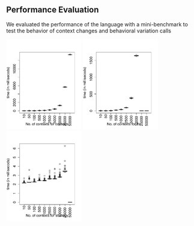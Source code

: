 ## Performance Evaluation

We evaluated the performance of the language with a mini-benchmark to test the behavior of context changes and behavioral variation calls

<img src="https://github.com/ncardozo/CopPerformanceEvaluation/blob/master/Subjective-C/subc/box_contexts.png" alt="ambience" width="200"/>    <img src="https://github.com/ncardozo/CopPerformanceEvaluation/blob/master/Subjective-C/subc/box_ifs.png" alt="ifs" width="200"/>    <img src="https://github.com/ncardozo/CopPerformanceEvaluation/blob/master/Subjective-C/subc/box_strategy.png" alt="strategy" width="200"/>
